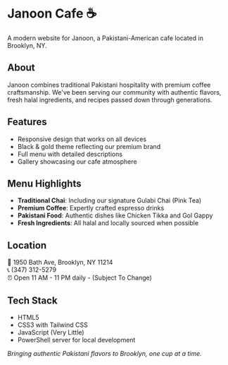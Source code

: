 # Janoon Cafe ☕

A modern website for Janoon, a Pakistani-American cafe located in Brooklyn, NY. 

## About

Janoon combines traditional Pakistani hospitality with premium coffee craftsmanship. We've been serving our community with authentic flavors, fresh halal ingredients, and recipes passed down through generations.

## Features

- Responsive design that works on all devices
- Black & gold theme reflecting our premium brand
- Full menu with detailed descriptions
- Gallery showcasing our cafe atmosphere

## Menu Highlights

- **Traditional Chai**: Including our signature Gulabi Chai (Pink Tea)
- **Premium Coffee**: Expertly crafted espresso drinks
- **Pakistani Food**: Authentic dishes like Chicken Tikka and Gol Gappy
- **Fresh Ingredients**: All halal and locally sourced when possible

## Location

📍 1950 Bath Ave, Brooklyn, NY 11214  
📞 (347) 312-5279  
⏰ Open 11 AM - 11 PM daily - (Subject To Change)

## Tech Stack

- HTML5
- CSS3 with Tailwind CSS
- JavaScript (Very Little)
- PowerShell server for local development

*Bringing authentic Pakistani flavors to Brooklyn, one cup at a time.*
